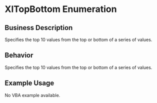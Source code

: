 # XlTopBottom Enumeration

## Business Description
Specifies the top 10 values from the top or bottom of a series of values.

## Behavior
Specifies the top 10 values from the top or bottom of a series of values.

## Example Usage
No VBA example available.